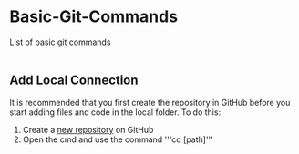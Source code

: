 # Basic-Git-Commands
List of basic git commands
<br>
<br>

## Add Local Connection

It is recommended that you first create the repository in GitHub before you start adding files and code in the local folder. To do this:<br>
1. Create a [new repository](https://github.com/new) on GitHub
2. Open the cmd and use the command '''cd [path]'''



